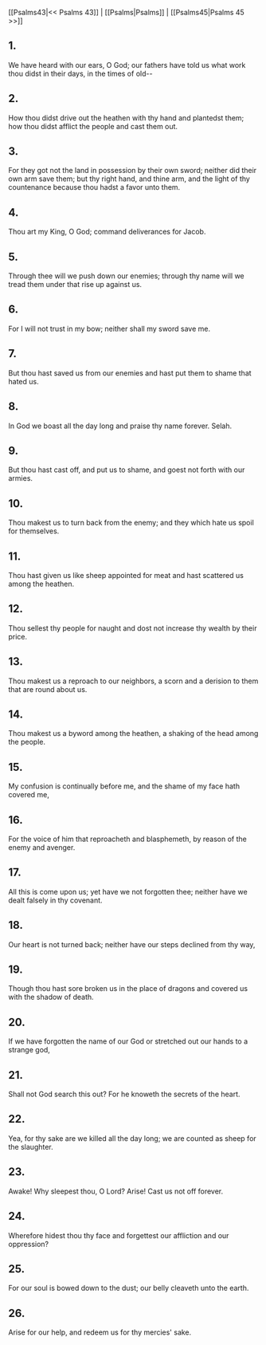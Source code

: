 [[Psalms43|<< Psalms 43]] | [[Psalms|Psalms]] | [[Psalms45|Psalms 45 >>]]
## 1.
We have heard with our ears, O God; our fathers have told us what work thou didst in their days, in the times of old\--
## 2.
How thou didst drive out the heathen with thy hand and plantedst them; how thou didst afflict the people and cast them out.
## 3.
For they got not the land in possession by their own sword; neither did their own arm save them; but thy right hand, and thine arm, and the light of thy countenance because thou hadst a favor unto them.
## 4.
Thou art my King, O God; command deliverances for Jacob.
## 5.
Through thee will we push down our enemies; through thy name will we tread them under that rise up against us.
## 6.
For I will not trust in my bow; neither shall my sword save me.
## 7.
But thou hast saved us from our enemies and hast put them to shame that hated us.
## 8.
In God we boast all the day long and praise thy name forever. Selah.
## 9.
But thou hast cast off, and put us to shame, and goest not forth with our armies.
## 10.
Thou makest us to turn back from the enemy; and they which hate us spoil for themselves.
## 11.
Thou hast given us like sheep appointed for meat and hast scattered us among the heathen.
## 12.
Thou sellest thy people for naught and dost not increase thy wealth by their price.
## 13.
Thou makest us a reproach to our neighbors, a scorn and a derision to them that are round about us.
## 14.
Thou makest us a byword among the heathen, a shaking of the head among the people.
## 15.
My confusion is continually before me, and the shame of my face hath covered me,
## 16.
For the voice of him that reproacheth and blasphemeth, by reason of the enemy and avenger.
## 17.
All this is come upon us; yet have we not forgotten thee; neither have we dealt falsely in thy covenant.
## 18.
Our heart is not turned back; neither have our steps declined from thy way,
## 19.
Though thou hast sore broken us in the place of dragons and covered us with the shadow of death.
## 20.
If we have forgotten the name of our God or stretched out our hands to a strange god,
## 21.
Shall not God search this out? For he knoweth the secrets of the heart.
## 22.
Yea, for thy sake are we killed all the day long; we are counted as sheep for the slaughter.
## 23.
Awake! Why sleepest thou, O Lord? Arise! Cast us not off forever.
## 24.
Wherefore hidest thou thy face and forgettest our affliction and our oppression?
## 25.
For our soul is bowed down to the dust; our belly cleaveth unto the earth.
## 26.
Arise for our help, and redeem us for thy mercies\' sake.

